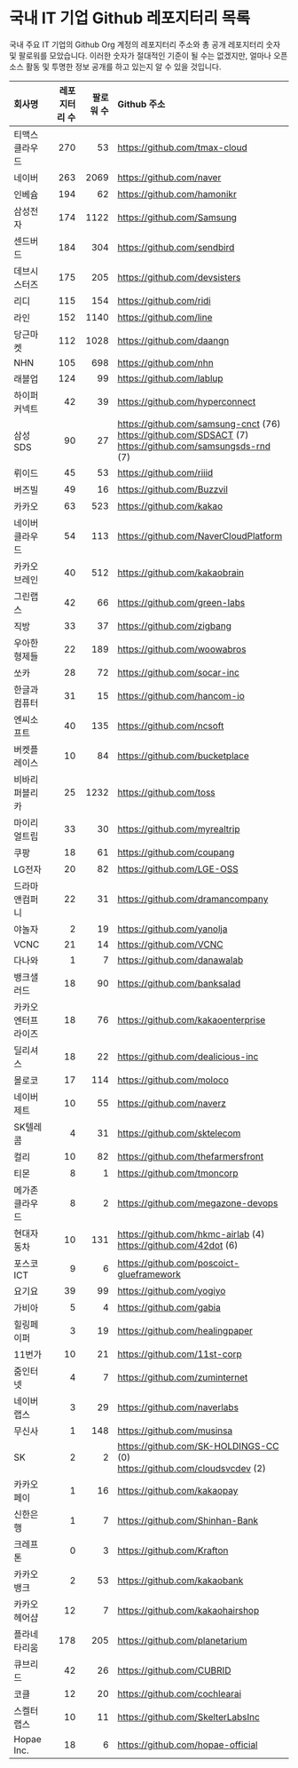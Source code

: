 # 국내 IT 기업 Github 레포지터리 목록
국내 주요 IT 기업의 Github Org 계정의 레포지터리 주소와 총 공개 레포지터리 숫자 및 팔로워를 모았습니다. 이러한 숫자가 절대적인 기준이 될 수는 없겠지만, 얼마나 오픈 소스 활동 및 투명한 정보 공개를 하고 있는지 알 수 있을 것입니다.

<!-- MARKDOWN_TABLE(GITHUB): START -->

| **회사명** | **레포지터리 수** | **팔로워 수** | **Github 주소** |
|:---|---:|---:|:---|
| 티맥스클라우드 | 270 | 53 | https://github.com/tmax-cloud |
| 네이버 | 263 | 2069 | https://github.com/naver |
| 인베슘 | 194 | 62 | https://github.com/hamonikr |
| 삼성전자 | 174 | 1122 | https://github.com/Samsung |
| 센드버드 | 184 | 304 | https://github.com/sendbird |
| 데브시스터즈 | 175 | 205 | https://github.com/devsisters |
| 리디 | 115 | 154 | https://github.com/ridi |
| 라인 | 152 | 1140 | https://github.com/line |
| 당근마켓 | 112 | 1028 | https://github.com/daangn |
| NHN | 105 | 698 | https://github.com/nhn |
| 래블업 | 124 | 99 | https://github.com/lablup |
| 하이퍼커넥트 | 42 | 39 | https://github.com/hyperconnect |
| 삼성SDS | 90 | 27 | https://github.com/samsung-cnct (76)<br />https://github.com/SDSACT (7)<br />https://github.com/samsungsds-rnd (7) |
| 뤼이드 | 45 | 53 | https://github.com/riiid |
| 버즈빌 | 49 | 16 | https://github.com/Buzzvil |
| 카카오 | 63 | 523 | https://github.com/kakao |
| 네이버클라우드 | 54 | 113 | https://github.com/NaverCloudPlatform |
| 카카오브레인 | 40 | 512 | https://github.com/kakaobrain |
| 그린랩스 | 42 | 66 | https://github.com/green-labs |
| 직방 | 33 | 37 | https://github.com/zigbang |
| 우아한형제들 | 22 | 189 | https://github.com/woowabros |
| 쏘카 | 28 | 72 | https://github.com/socar-inc |
| 한글과컴퓨터 | 31 | 15 | https://github.com/hancom-io |
| 엔씨소프트 | 40 | 135 | https://github.com/ncsoft |
| 버켓플레이스 | 10 | 84 | https://github.com/bucketplace |
| 비바리퍼블리카 | 25 | 1232 | https://github.com/toss |
| 마이리얼트립 | 33 | 30 | https://github.com/myrealtrip |
| 쿠팡 | 18 | 61 | https://github.com/coupang |
| LG전자 | 20 | 82 | https://github.com/LGE-OSS |
| 드라마앤컴퍼니 | 22 | 31 | https://github.com/dramancompany |
| 야놀자 | 2 | 19 | https://github.com/yanolja |
| VCNC | 21 | 14 | https://github.com/VCNC |
| 다나와 | 1 | 7 | https://github.com/danawalab |
| 뱅크샐러드 | 18 | 90 | https://github.com/banksalad |
| 카카오엔터프라이즈 | 18 | 76 | https://github.com/kakaoenterprise |
| 딜리셔스 | 18 | 22 | https://github.com/dealicious-inc |
| 몰로코 | 17 | 114 | https://github.com/moloco |
| 네이버제트 | 10 | 55 | https://github.com/naverz |
| SK텔레콤 | 4 | 31 | https://github.com/sktelecom |
| 컬리 | 10 | 82 | https://github.com/thefarmersfront |
| 티몬 | 8 | 1 | https://github.com/tmoncorp |
| 메가존클라우드 | 8 | 2 | https://github.com/megazone-devops |
| 현대자동차 | 10 | 131 | https://github.com/hkmc-airlab (4)<br />https://github.com/42dot (6) |
| 포스코ICT | 9 | 6 | https://github.com/poscoict-glueframework |
| 요기요 | 39 | 99 | https://github.com/yogiyo |
| 가비아 | 5 | 4 | https://github.com/gabia |
| 힐링페이퍼 | 3 | 19 | https://github.com/healingpaper |
| 11번가 | 10 | 21 | https://github.com/11st-corp |
| 줌인터넷 | 4 | 7 | https://github.com/zuminternet |
| 네이버랩스 | 3 | 29 | https://github.com/naverlabs |
| 무신사 | 1 | 148 | https://github.com/musinsa |
| SK | 2 | 2 | https://github.com/SK-HOLDINGS-CC (0)<br />https://github.com/cloudsvcdev (2) |
| 카카오페이 | 1 | 16 | https://github.com/kakaopay |
| 신한은행 | 1 | 7 | https://github.com/Shinhan-Bank |
| 크레프톤 | 0 | 3 | https://github.com/Krafton |
| 카카오뱅크 | 2 | 53 | https://github.com/kakaobank |
| 카카오헤어샵 | 12 | 7 | https://github.com/kakaohairshop |
| 플라네타리움 | 178 | 205 | https://github.com/planetarium |
| 큐브리드 | 42 | 26 | https://github.com/CUBRID |
| 코클 | 12 | 20 | https://github.com/cochlearai |
| 스켈터랩스 | 10 | 11 | https://github.com/SkelterLabsInc |
| Hopae Inc. | 18 | 6 | https://github.com/hopae-official |

<!-- MARKDOWN_TABLE(GITHUB): END -->
